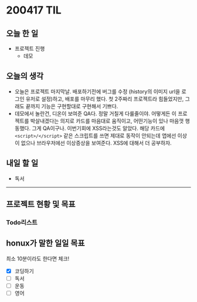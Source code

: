 # 200417 TIL

## 오늘 한 일

- 프로젝트 진행
  - 데모

## 오늘의 생각

- 오늘은 프로젝트 마지막날. 배포하기전에 버그를 수정 (history의 이미지 url을 로그인 유저로 설정)하고, 배포를 마무리 했다. 첫 2주짜리 프로젝트라 힘들었지만, 그래도 끝까지 기능은 구현할대로 구현해서 기쁘다.
- 데모에서 놀란건, 디온이 보여준 QA다. 정말 거칠게 다룰줄이야. 어떻게든 이 프로젝트를 박살내겠다는 의지로 카드를 마음대로 움직이고, 어떤기능이 있나 마음껏 행동했다. 그게 QA이구나. 이번기회에 XSS라는것도 알았다. 해당 카드에 `<script>/</script>` 같은 스크립트를 쓰면 제대로 동작이 안되는데 앱에선 이상이 없으나 브라우저에선 이상증상을 보여준다. XSS에 대해서 더 공부하자.

## 내일 할 일

- 독서

------

## 프로젝트 현황 및 목표

### Todo리스트

## honux가 말한 일일 목표

최소 10분이라도 한다면 체크!

- [x] 코딩하기
- [ ] 독서
- [ ] 운동
- [ ] 영어